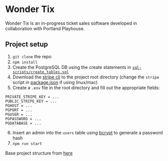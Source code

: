 # Wonder Tix
Wonder Tix is an in-progress ticket sales software developed in collaboration with Portland Playhouse. 

## Project setup
1. `git clone` the repo
2. `npm install`
3. Create the PostgreSQL DB using the create statements in [`sql-scripts/create_tables.sql`](/sql-scripts/create_tables.sql)
4. Download the [stripe cli](https://stripe.com/docs/stripe-cli) to the project root directory 
	(change the `stripe` script in [package.json](/package.json) if using linux/mac)
5. Create a `.env` file in the root directory and fill out the appropriate fields:
```
PRIVATE_STRIPE_KEY = ...
PUBLIC_STRIPE_KEY = ...
PGHOST = ...
PGPORT = ...
PGUSER = ...
PGPASSWORD = ...
PGDATABASE = ...
```
6. Insert an admin into the `users` table using [bcrypt](https://bcrypt-generator.com/) to generate a password hash
7. `npm run start`

Base project structure from [here](https://medium.com/@anwesha_das/a-strongly-typed-create-react-app-with-an-express-api-server-44e2334ccc71)
